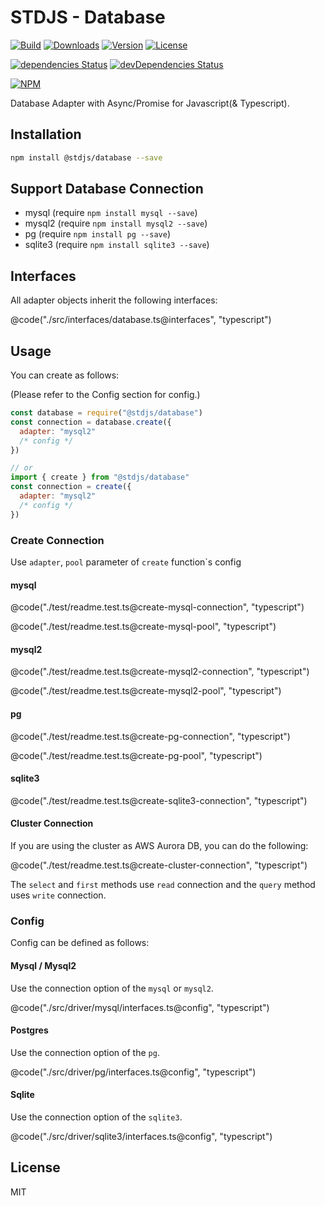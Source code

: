 # STDJS - Database

[![Build](https://img.shields.io/travis/corgidisco/stdjs-database.svg)](https://travis-ci.org/corgidisco/stdjs-database)
[![Downloads](https://img.shields.io/npm/dt/@stdjs/database.svg)](https://npmcharts.com/compare/@stdjs/database?minimal=true)
[![Version](https://img.shields.io/npm/v/@stdjs/database.svg)](https://www.npmjs.com/package/@stdjs/database)
[![License](https://img.shields.io/npm/l/@stdjs/database.svg)](https://www.npmjs.com/package/@stdjs/database)

[![dependencies Status](https://img.shields.io/david/corgidisco/stdjs-database.svg)](https://david-dm.org/corgidisco/stdjs-database)
[![devDependencies Status](https://img.shields.io/david/dev/corgidisco/stdjs-database.svg)](https://david-dm.org/corgidisco/stdjs-database?type=dev)

[![NPM](https://nodei.co/npm/@stdjs/database.png)](https://www.npmjs.com/package/@stdjs/database)

Database Adapter with Async/Promise for Javascript(& Typescript).

## Installation

```bash
npm install @stdjs/database --save
```

## Support Database Connection

- mysql (require `npm install mysql --save`)
- mysql2 (require `npm install mysql2 --save`)
- pg (require `npm install pg --save`)
- sqlite3 (require `npm install sqlite3 --save`)

## Interfaces

All adapter objects inherit the following interfaces:

@code("./src/interfaces/database.ts@interfaces", "typescript")

## Usage

You can create as follows:

(Please refer to the Config section for config.)

```javascript
const database = require("@stdjs/database")
const connection = database.create({
  adapter: "mysql2"
  /* config */
})

// or
import { create } from "@stdjs/database"
const connection = create({
  adapter: "mysql2"
  /* config */
})
```

### Create Connection

Use `adapter`, `pool` parameter of `create` function`s config

#### mysql

@code("./test/readme.test.ts@create-mysql-connection", "typescript")

@code("./test/readme.test.ts@create-mysql-pool", "typescript")

#### mysql2

@code("./test/readme.test.ts@create-mysql2-connection", "typescript")

@code("./test/readme.test.ts@create-mysql2-pool", "typescript")

#### pg

@code("./test/readme.test.ts@create-pg-connection", "typescript")

@code("./test/readme.test.ts@create-pg-pool", "typescript")

#### sqlite3

@code("./test/readme.test.ts@create-sqlite3-connection", "typescript")

#### Cluster Connection

If you are using the cluster as AWS Aurora DB, you can do the following:

@code("./test/readme.test.ts@create-cluster-connection", "typescript")

The `select` and `first` methods use `read` connection and the `query` method uses `write` connection.

### Config

Config can be defined as follows:

#### Mysql / Mysql2

Use the connection option of the `mysql` or `mysql2`.

@code("./src/driver/mysql/interfaces.ts@config", "typescript")

#### Postgres

Use the connection option of the `pg`.

@code("./src/driver/pg/interfaces.ts@config", "typescript")


#### Sqlite

Use the connection option of the `sqlite3`.

@code("./src/driver/sqlite3/interfaces.ts@config", "typescript")

## License

MIT
